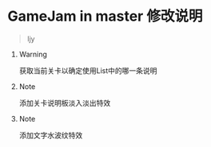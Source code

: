 # GameJam in master 修改说明
> ljy

1. >[!WARNING]
   >
   >获取当前关卡以确定使用List中的哪一条说明
2. >[!NOTE]
   >添加关卡说明板淡入淡出特效
3. >[!NOTE]
   > 添加文字水波纹特效
  

